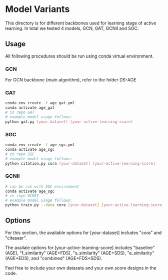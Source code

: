 # Model Variants

This directory is for different backbones used for learning stage of active learning. In total we tested 4 models, GCN, GAT, GCNII and SGC.

## Usage

All following procedures should be run using conda virtual environment.

### GCN

For GCN backbone (main algorithm), refer to the folder DS-AGE

### GAT

```bash
conda env create -f age_gat.yml
conda activate age_gat
# in repo GAT
# example model usage follows:
python gat.py [your-dataset] [your-active-learning-score]
```

### SGC

```bash
conda env create -f age_sgc.yml
conda activate age_sgc
# in repo SGC
# example model usage follows:
python citation.py cora [your-dataset] [your-active-learning-score]
```

### GCNII

```bash
# can be run with SGC environment
conda activate age_sgc
# in repo GCNII
# example model usage follows:
python train.py --data cora [your-dataset] [your-active-learning-score]
```

## Options

For this section, the available options for [your-dataset] includes "cora" and "citeseer".

The availale options for [your-active-learning-score] includes "baseline" (AGE), "f_similarity" (AGE+FDS), "s_similarity" (AGE+SDS), "e_similarity" (AGE+EDS), and "combined" (AGE+FDS+SDS).

Feel free to include your own datasets and your own score designs in the code.
